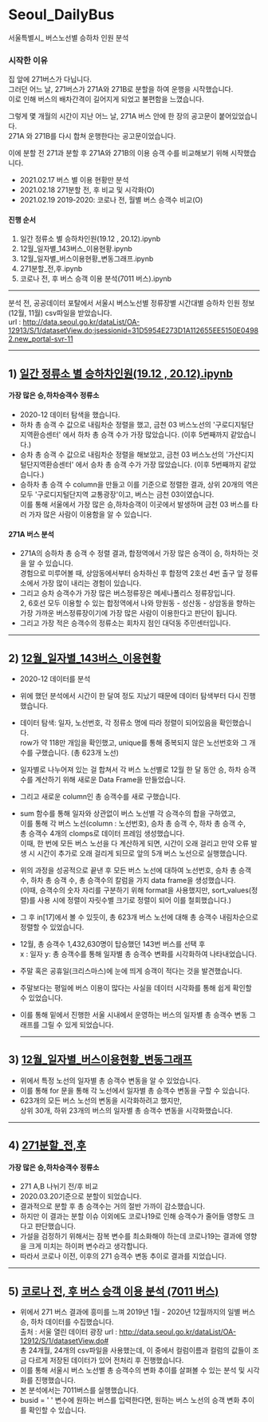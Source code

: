 # Seoul_DailyBus
서울특별시_ 버스노선별 승하차 인원 분석

### 시작한 이유   
집 앞에 271버스가 다닙니다.  
그러던 어느 날, 271버스가 271A와 271B로 분할을 하여 운행을 시작했습니다.   
이로 인해 버스의 배차간격이 길어지게 되었고 불편함을 느꼈습니다.  
   
그렇게 몇 개월의 시간이 지난 어느 날, 271A 버스 안에 한 장의 공고문이 붙어있었습니다.   
271A 와 271B를 다시 합쳐 운행한다는 공고문이었습니다.   
  
이에 분할 전 271과 분할 후 271A와 271B의 이용 승객 수를 비교해보기 위해 시작했습니다.  
   
* 2021.02.17 버스 별 이용 현황만 분석 
* 2021.02.18 271분할 전, 후 비교 및 시각화(O)  
* 2021.02.19 2019-2020: 코로나 전, 월별 버스 승객수 비교(O)  

#### 진행 순서
1) 일간 정류소 별 승하차인원(19.12 , 20.12).ipynb
2) 12월_일자별_143버스_이용현황.ipynb
3) 12월_일자별_버스이용현황_변동그래프.ipynb
4) 271분할_전,후.ipynb
5) 코로나 전, 후 버스 승객 이용 분석(7011 버스).ipynb
---- 
     
분석 전, 공공데이터 포탈에서 서울시 버스노선별 정류장별 시간대별 승하차 인원 정보 (12월, 11월) csv파일을 받았습니다.   
url : http://data.seoul.go.kr/dataList/OA-12913/S/1/datasetView.do;jsessionid=31D5954E273D1A112655EE5150E04982.new_portal-svr-11 

----
   
## 1) [일간 정류소 별 승하차인원(19.12 , 20.12).ipynb](https://github.com/heonsooo/Bus_Stations/blob/main/%EC%9D%BC%EA%B0%84%20%EC%A0%95%EB%A5%98%EC%86%8C%20%EB%B3%84%20%EC%8A%B9%ED%95%98%EC%B0%A8%EC%9D%B8%EC%9B%90(19.12%20%2C%2020.12).ipynb)  
#### 가장 많은 승,하차승객수 정류소  
- 2020-12  데이터 탐색을 했습니다.  
- 하차 총 승객 수 값으로 내림차순 정렬을 했고, 금천 03 버스노선의 '구로디지털단지역환승센터' 에서 하차 총 승객 수가 가장 많았습니다. (이후 5번째까지 같았습니다.)  
- 승차 총 승객 수 값으로 내림차순 정렬을 해보았고, 금천 03 버스노선의 '가산디지털단지역환승센터' 에서 승차 총 승객 수가 가장 많았습니다. (이후 5번째까지 같았습니다.)  
- 승하차 총 승객 수 column을 만들고 이를 기준으로 정렬한 결과, 상위 20개의 역은 모두 '구로디지털단지역 교통광장'이고, 버스는 금천 03이였습니다.  
  이를 통해 서울에서 가장 많은 승,하차승객이 이곳에서 발생하며 금천 03 버스를 타러 가자 많은 사람이 이용함을 알 수 있습니다.    
     
#### 271A 버스 분석  
- 271A의 승하차 총 승객 수 정렬 결과, 합정역에서 가장 많은 승객이 승, 하차하는 것을 알 수 있습니다.  
  경험으로 미루어볼 때, 상암동에서부터 승차하신 후 합정역 2호선 4번 출구 앞 정류소에서 가장 많이 내리는 경험이 있습니다.  
- 그리고 승차 승객수가 가장 많은 버스정류장은 메세나폴리스 정류장입니다.    
2, 6호선 모두 이용할 수 있는 합정역에서 나와 망원동 - 성산동 - 상암동을 향하는 가장 가까운 버스정류장이기에 가장 많은 사람이 이용한다고 판단이 됩니다.  
- 그리고 가장 적은 승객수의 정류소는 회차지 점인 대덕동 주민센터입니다.  
     
     
-----
## 2) [12월_일자별_143버스_이용현황](https://github.com/heonsooo/Bus_Stations/blob/main/12%EC%9B%94_%EC%9D%BC%EC%9E%90%EB%B3%84_143%EB%B2%84%EC%8A%A4_%EC%9D%B4%EC%9A%A9%ED%98%84%ED%99%A9.ipynb)     
  
- 2020-12 데이터를 분석
- 위에 했던 분석에서 시간이 한 달여 정도 지났기 때문에 데이터 탐색부터 다시 진행했습니다.  
- 데이터 탐색: 일자, 노선번호, 각 정류소 명에 따라 정렬이 되어있음을 확인했습니다.  
  row가 약 118만 개임을 확인했고, unique를 통해 중복되지 않은 노선번호와 그 개수를 구했습니다. (총 623개 노선)   
- 일자별로 나누어져 있는 걸 합쳐서 각 버스 노선별로 12월 한 달 동안 승, 하차 승객수를 계산하기 위해 새로운 Data Frame을 만들었습니다.  
- 그리고 새로운 column인 총 승객수를 새로 구했습니다.  
- sum 함수를 통해 일자와 상관없이 버스 노선별 각 승객수의 합을 구하였고,   
  이를 통해 각 버스 노선(column : 노선번호), 승차 총 승객 수, 하차 총 승객 수,  
  총 승객수 4개의 clomps로 데이터 프레임 생성했습니다.   
  이때, 한 번에 모든 버스 노선을 다 계산하게 되면, 시간이 오래 걸리고 만약 오류 발생 시 시간이 추가로 오래 걸리게 되므로 앞의 5개 버스 노선으로 실행했습니다.
- 위의 과정을 성공적으로 끝낸 후 모든 버스 노선에 대하여 노선번호, 승차 총 승객 수, 하차 총 승객 수, 총 승객수의 칼럼을 가지 data frame을 생성했습니다.    
  (이때, 승객수의 숫자 자리를 구분하기 위해 format을 사용했지만, sort_values(정렬)를 사용 시에 정렬이 자릿수별 크기로 정렬이 되어 이를 철회했습니다.)    
- 그 후 in[17]에서 볼 수 있듯이, 총 623개 버스 노선에 대해 총 승객수 내림차순으로 정렬할 수 있었습니다.  
- 12월, 총 승객수 1,432,630명이 탑승했던 143번 버스를 선택 후  
  x : 일자 y: 총 승객수를 통해 일자별 총 승객수 변화를 시각화하여 나타내었습니다.   
- 주말 혹은 공휴일(크리스마스)에 눈에 띄게 승객이 적다는 것을 발견했습니다.    
- 주말보다는 평일에 버스 이용이 많다는 사실을 데이터 시각화를 통해 쉽게 확인할 수 있었습니다.
   
   
- 이를 통해 밑에서 진행한 서울 시내에서 운영하는 버스의 일자별 총 승객수 변동 그래프를 그릴 수 있게 되었습니다.
   
   
   ----
## 3) [12월_일자별_버스이용현황_변동그래프](https://github.com/heonsooo/Bus_Stations/blob/main/12%EC%9B%94_%EC%9D%BC%EC%9E%90%EB%B3%84_%EB%B2%84%EC%8A%A4%EC%9D%B4%EC%9A%A9%ED%98%84%ED%99%A9_%EB%B3%80%EB%8F%99%EA%B7%B8%EB%9E%98%ED%94%84.ipynb)    

- 위에서 특정 노선의 일자별 총 승객수 변동을 알 수 있었습니다. 
- 이를 통해 for 문을 통해 각 노선에서 일자별 총 승객수 변동을 구할 수 있습니다.  
- 623개의 모든 버스 노선의 변동을 시각화하려고 했지만,  
 상위 30개, 하위 23개의 버스의 일자별 총 승객수 변동을 시각화했습니다.  
  
 ----
   
## 4) [271분할_전,후](https://github.com/heonsooo/Bus_Stations/blob/main/271%EB%B6%84%ED%95%A0_%EC%A0%84%2C%ED%9B%84.ipynb)  
#### 가장 많은 승,하차승객수 정류소  
- 271 A,B 나뉘기 전/후 비교
- 2020.03.20기준으로 분할이 되었습니다.  
- 결과적으로 분할 후 총 승객수는 거의 절반 가까이 감소했습니다.  
- 하지만 이 결과는 분할 이슈 이외에도 코로나19로 인해 승객수가 줄어들 영향도 크다고 판단했습니다.  
- 가설을 검정하기 위해서는 잠복 변수를 최소화해야 하는데 코로나19는 결과에 영향을 크게 미치는 하이퍼 변수라고 생각합니다. 
- 따라서 코로나 이전, 이후의 271 승객수 변동 추이로 결과를 지었습니다.   

----
  
## 5) [코로나 전, 후 버스 승객 이용 분석 (7011 버스)](https://github.com/heonsooo/Bus_Stations/blob/main/%EC%BD%94%EB%A1%9C%EB%82%98%20%EC%A0%84%2C%20%ED%9B%84%20%EB%B2%84%EC%8A%A4%20%EC%8A%B9%EA%B0%9D%20%EC%9D%B4%EC%9A%A9%20%EB%B6%84%EC%84%9D%20(7011%20%EB%B2%84%EC%8A%A4).ipynb)

- 위에서 271 버스 결과에 흥미를 느껴 2019년 1월 - 2020년 12월까지의 일별 버스 승, 하차 데이터를 수집했습니다.  
  출처 : 서울 열린 데이터 광장 url : http://data.seoul.go.kr/dataList/OA-12912/S/1/datasetView.do#   
  총 24개월, 24개의 csv파일을 사용했는데, 이 중에서 컬럼이름과 컬럼의 값들이 조금 다르게 저장된 데이터가 있어 전처리 후 진행했습니다.  
- 이를 통해 서울시 버스 노선별 총 승객수의 변화 추이를 살펴볼 수 있는 분석 및 시각화를 진행했습니다.
- 본 분석에서는 7011버스를 실행했습니다.
- busid = '  ' 변수에 원하는 버스를 입력한다면, 원하는 버스 노선의 승객 변화 추이를 확인할 수 있습니다.
